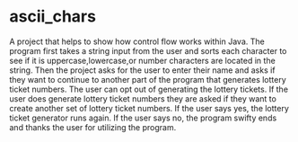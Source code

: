 # ascii_chars
A project that helps to show how control flow works within Java.
The program first takes a string input from the user and sorts each character to see if
it is uppercase,lowercase,or number characters are located in the string.
Then the project asks for the user to enter their name and asks if they want
to continue to another part of the program that generates lottery ticket numbers.
The user can opt out of generating the lottery tickets. If the user does
generate lottery ticket numbers they are asked if they want to create another
set of lottery ticket numbers. If the user says yes, the lottery ticket generator runs again.
If the user says no, the program swifty ends and thanks the user for utilizing the program.
